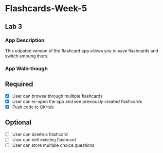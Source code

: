 # Flashcards-Week-5
## Lab 3

### App Description
This udpated version of the flashcard app allows you to save flashcards and switch amoung them. 

### App Walk-though


## Required
- [x] User can browse through multiple flashcards
- [x] User can re-open the app and see previously created flashcards
- [x] Push code to GitHub
## Optional
- [ ] User can delete a flashcard
- [ ] User can edit existing flashcard
- [ ] User can store multiple choice questions
